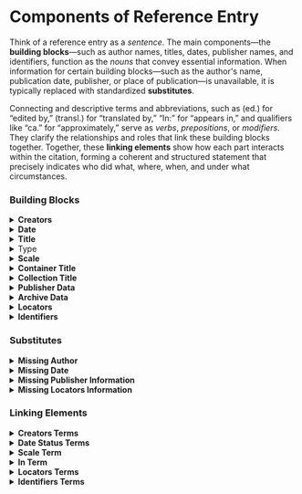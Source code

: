 # Components of Reference Entry

Think of a reference entry as a _sentence_. The main components—the **building blocks**—such as author names, titles, dates, publisher names, and identifiers, function as the _nouns_ that convey essential information. When information for certain building blocks—such as the author's name, publication date, publisher, or place of publication—is unavailable, it is typically replaced with standardized **substitutes**.

Connecting and descriptive terms and abbreviations, such as (ed.) for “edited by,” (transl.) for “translated by,” “In:” for “appears in,” and qualifiers like “ca.” for “approximately,” serve as _verbs_, _prepositions_, or _modifiers_. They clarify the relationships and roles that link these building blocks together. Together, these **linking elements** show how each part interacts within the citation, forming a coherent and structured statement that precisely indicates who did what, where, when, and under what circumstances.

### Building Blocks

<details>

<summary><strong>Creators</strong></summary>

Creators are individuals or entities responsible for the intellectual or artistic content of a work. In bibliographic terms, they include all roles involved in producing, shaping, or presenting a work’s content, and are typically grouped as primary, secondary, or contributing creators based on their function.

#### Primary Creators

These are the individuals or organizations chiefly responsible for the original intellectual or creative content of the entire work. Examples include:

* **Authors** (of books, articles, theses, datasets, etc.)
* **Cartographers** (when the map itself is the main product of authorship)

#### Secondary Creators

These contribute significantly to the form or transmission of the work, but are not responsible for its original intellectual content. Examples include:

* **Editors** (of edited volumes, critical editions)
* **Translators**
* **Compilers** (e.g., in bibliographies, collections)

#### Contributors

These are individuals associated with a part of the work, or who add value to it in a supporting role. They are usually credited when citing a specific component. Examples include:

* **Authors of specific book sections** (in both monographs and edited volumes)
* **Illustrators** and **engravers** (e.g., for maps)

</details>

<details>

<summary><strong>Date</strong></summary>

The year (or exact date) the work was published or made available.

</details>

<details>

<summary><strong>Title</strong></summary>

The name of the work. This includes:

* **Main title**
* **Subtitle**
* **Volume number and name** (for multivolume works)

</details>

<details>

<summary>Type</summary>

This component indicates the type of work being cited, such as a map, thesis, or dataset. It helps clarify the nature of the resource and distinguishes it from more conventional publications like books or journal articles.

</details>

<details>

<summary><strong>Scale</strong></summary>

The scale component is included in reference entries when relevant to the type of work — typically maps and other spatial representations — where scale is a defining attribute.

</details>

<details>

<summary><strong>Container Title</strong></summary>

The title of the larger work that contains the cited item, such as the journal title or the book title of an edited volume.

</details>

<details>

<summary><strong>Collection Title</strong></summary>

The title of a series or a multi-part collection to which the work belongs.

</details>

<details>

<summary><strong>Publisher Data</strong></summary>

Information about who published the work and where:

* **Place of publication**
* **Publisher name**

</details>

<details>

<summary><strong>Archive Data</strong></summary>

For unpublished or archival works:

* **Archive place** (location of the archive)
* **Archive name** (e.g., university library, national archive)

</details>

<details>

<summary><strong>Locators</strong></summary>

Specific parts of a work that pinpoint the cited section. Examples include:

* **Page numbers**
* **Figures**
* **Tables**
* **Folios**
* **Footnotes**

</details>

<details>

<summary><strong>Identifiers</strong></summary>

Unique or standardized codes that identify the work. Examples include:

* DOI (Digital Object Identifier)
* URL (web address)
* ISBN (International Standard Book Number)
* ISSN (International Standard Serial Number)

</details>

### Substitutes

<details>

<summary><strong>Missing Author</strong></summary>

When the author of a work is unknown, the name is substituted in different ways depending on the citation style. The most common approaches include:

* replacing the author’s name with the title of the work
* using the term Anonymous (or its abbreviated form Anon.)

</details>

<details>

<summary><strong>Missing Date</strong></summary>

When the creation or publication date of a work is unknown and cannot be reliably estimated, it is replaced with a “no date” indicator, the exact form of which may vary depending on the citation style used.

</details>

<details>

<summary><strong>Missing Publisher Information</strong></summary>

When the **publisher** of a work is unknown, it is replaced with a “no publisher” indicator, the exact form of which may vary depending on the citation style used.\
Similarly, if the **place of publication** is unknown, it is replaced with a “no place” indicator.

</details>

<details>

<summary><strong>Missing Locators Information</strong></summary>

When locators — such as page numbers, paragraph numbers, or other reference markers — are absent from a source where they would typically be provided, a “no locator” indicator is used. This often occurs in electronic publications that omit pagination found in the original print edition, or in online works lacking paragraph numbering. The exact form of this indicator varies according to the citation style applied.

</details>

### Linking Elements

<details>

<summary><strong>Creators Terms</strong></summary>



</details>

<details>

<summary><strong>Date Status Terms</strong></summary>



</details>

<details>

<summary><strong>Scale Term</strong></summary>



</details>

<details>

<summary><strong>In Term</strong></summary>



</details>

<details>

<summary><strong>Locators Terms</strong></summary>



</details>

<details>

<summary><strong>Identifiers Terms</strong></summary>



</details>
